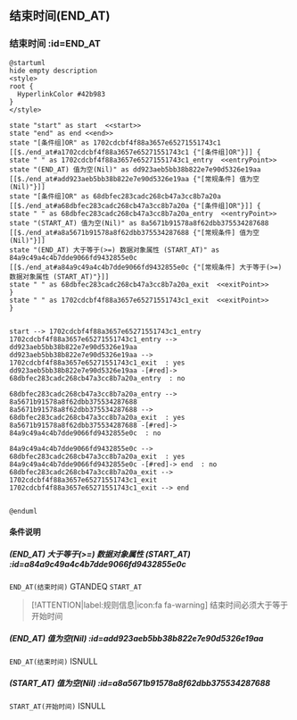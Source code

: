 ## 结束时间(END_AT) <!-- {docsify-ignore-all} -->

   

### 结束时间 :id=END_AT

```plantuml
@startuml
hide empty description
<style>
root {
  HyperlinkColor #42b983
}
</style>

state "start" as start  <<start>>
state "end" as end <<end>>
state "[条件组]OR" as 1702cdcbf4f88a3657e65271551743c1 [[$./end_at#a1702cdcbf4f88a3657e65271551743c1 {"[条件组]OR"}]] {
state " " as 1702cdcbf4f88a3657e65271551743c1_entry  <<entryPoint>>
state "(END_AT) 值为空(Nil)" as dd923aeb5bb38b822e7e90d5326e19aa [[$./end_at#add923aeb5bb38b822e7e90d5326e19aa {"[常规条件] 值为空(Nil)"}]]
state "[条件组]OR" as 68dbfec283cadc268cb47a3cc8b7a20a [[$./end_at#a68dbfec283cadc268cb47a3cc8b7a20a {"[条件组]OR"}]] {
state " " as 68dbfec283cadc268cb47a3cc8b7a20a_entry  <<entryPoint>>
state "(START_AT) 值为空(Nil)" as 8a5671b91578a8f62dbb375534287688 [[$./end_at#a8a5671b91578a8f62dbb375534287688 {"[常规条件] 值为空(Nil)"}]]
state "(END_AT) 大于等于(>=) 数据对象属性 (START_AT)" as 84a9c49a4c4b7dde9066fd9432855e0c [[$./end_at#a84a9c49a4c4b7dde9066fd9432855e0c {"[常规条件] 大于等于(>=) 数据对象属性 (START_AT)"}]]
state " " as 68dbfec283cadc268cb47a3cc8b7a20a_exit  <<exitPoint>>
}
state " " as 1702cdcbf4f88a3657e65271551743c1_exit  <<exitPoint>>
}


start --> 1702cdcbf4f88a3657e65271551743c1_entry 
1702cdcbf4f88a3657e65271551743c1_entry --> dd923aeb5bb38b822e7e90d5326e19aa 
dd923aeb5bb38b822e7e90d5326e19aa --> 1702cdcbf4f88a3657e65271551743c1_exit  : yes
dd923aeb5bb38b822e7e90d5326e19aa -[#red]-> 68dbfec283cadc268cb47a3cc8b7a20a_entry  : no

68dbfec283cadc268cb47a3cc8b7a20a_entry --> 8a5671b91578a8f62dbb375534287688 
8a5671b91578a8f62dbb375534287688 --> 68dbfec283cadc268cb47a3cc8b7a20a_exit  : yes
8a5671b91578a8f62dbb375534287688 -[#red]-> 84a9c49a4c4b7dde9066fd9432855e0c  : no

84a9c49a4c4b7dde9066fd9432855e0c --> 68dbfec283cadc268cb47a3cc8b7a20a_exit  : yes
84a9c49a4c4b7dde9066fd9432855e0c -[#red]-> end  : no
68dbfec283cadc268cb47a3cc8b7a20a_exit --> 1702cdcbf4f88a3657e65271551743c1_exit 
1702cdcbf4f88a3657e65271551743c1_exit --> end 


@enduml
```

#### 条件说明

##### (END_AT) 大于等于(>=) 数据对象属性 (START_AT) :id=a84a9c49a4c4b7dde9066fd9432855e0c



`END_AT(结束时间)` GTANDEQ  `START_AT`

> [!ATTENTION|label:规则信息|icon:fa fa-warning]
> 结束时间必须大于等于开始时间


##### (END_AT) 值为空(Nil) :id=add923aeb5bb38b822e7e90d5326e19aa



`END_AT(结束时间)` ISNULL 

##### (START_AT) 值为空(Nil) :id=a8a5671b91578a8f62dbb375534287688



`START_AT(开始时间)` ISNULL 






